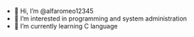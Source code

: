 - 👋 Hi, I’m @alfaromeo12345
- 👀 I’m interested in programming and system administration
- 🌱 I’m currently learning C language

<!---
alfaromeo12345/alfaromeo12345 is a ✨ special ✨ repository because its `README.md'
--->
